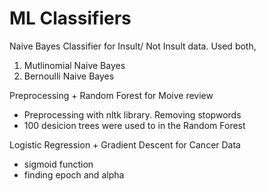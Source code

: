# ML Classifiers 

Naive Bayes Classifier for Insult/ Not Insult data. Used both,
1. Mutlinomial Naive Bayes
2. Bernoulli Naive Bayes

Preprocessing + Random Forest for Moive review
* Preprocessing with nltk library. Removing stopwords
* 100 desicion trees were used to in the Random Forest 

Logistic Regression + Gradient Descent for Cancer Data
* sigmoid function
* finding epoch and alpha
